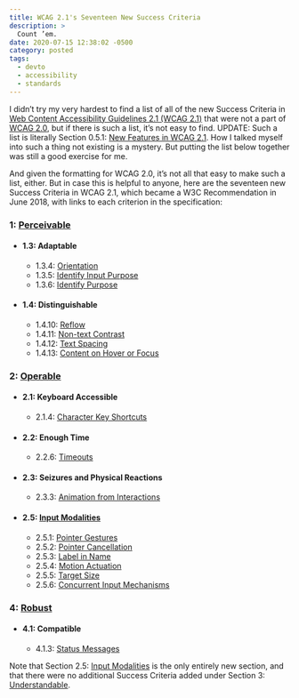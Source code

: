 ```yaml
---
title: WCAG 2.1's Seventeen New Success Criteria
description: >
  Count ’em.
date: 2020-07-15 12:38:02 -0500
category: posted
tags:
  - devto
  - accessibility
  - standards
---
```


I didn’t try my very hardest to find a list of all of the new Success Criteria in
[Web Content Accessibility Guidelines 2.1 (WCAG 2.1)](https://www.w3.org/TR/WCAG21/) that were not a
part of [WCAG 2.0](https://www.w3.org/TR/WCAG20/), but if there is such a list, it’s not easy to
find. UPDATE: Such a list is literally Section 0.5.1: [New Features in WCAG 2.1](https://www.w3.org/TR/WCAG21/#new-features-in-wcag-2-1). How I talked myself into such a thing not existing is a mystery.
But putting the list below together was still a good exercise for me.

And given the formatting for WCAG 2.0, it’s not all that easy to make such a list, either. But in
case this is helpful to anyone, here are the seventeen new Success Criteria in WCAG 2.1, which
became a W3C Recommendation in June 2018, with links to each criterion in the specification:

### 1: [Perceivable](https://www.w3.org/TR/WCAG21/#perceivable)
* #### 1.3: Adaptable
	* 1.3.4: [Orientation](https://www.w3.org/TR/WCAG21/#orientation)
	* 1.3.5: [Identify Input Purpose](https://www.w3.org/TR/WCAG21/#identify-input-purpose)
	* 1.3.6: [Identify Purpose](https://www.w3.org/TR/WCAG21/#identify-purpose)
* #### 1.4: Distinguishable
	* 1.4.10: [Reflow](https://www.w3.org/TR/WCAG21/#reflow)
	* 1.4.11: [Non-text Contrast](https://www.w3.org/TR/WCAG21/#non-text-contrast)
	* 1.4.12: [Text Spacing](https://www.w3.org/TR/WCAG21/#text-spacing)
  * 1.4.13: [Content on Hover or Focus](https://www.w3.org/TR/WCAG21/#content-on-hover-or-focus)

### 2: [Operable](https://www.w3.org/TR/WCAG21/#operable)
* #### 2.1: Keyboard Accessible
	* 2.1.4: [Character Key Shortcuts](https://www.w3.org/TR/WCAG21/#character-key-shortcuts)
* #### 2.2: Enough Time
	* 2.2.6: [Timeouts](https://www.w3.org/TR/WCAG21/#timeouts)
* #### 2.3: Seizures and Physical Reactions
	* 2.3.3: [Animation from Interactions](https://www.w3.org/TR/WCAG21/#animation-from-interactions)
* #### 2.5: [Input Modalities](https://www.w3.org/TR/WCAG21/#input-modalities)
	* 2.5.1: [Pointer Gestures](https://www.w3.org/TR/WCAG21/#pointer-gestures)
	* 2.5.2: [Pointer Cancellation](https://www.w3.org/TR/WCAG21/#pointer-cancellation)
	* 2.5.3: [Label in Name](https://www.w3.org/TR/WCAG21/#label-in-name)
	* 2.5.4: [Motion Actuation](https://www.w3.org/TR/WCAG21/#motion-actuation)
	* 2.5.5: [Target Size](https://www.w3.org/TR/WCAG21/#target-size)
	* 2.5.6: [Concurrent Input Mechanisms](https://www.w3.org/TR/WCAG21/#concurrent-input-mechanisms)

### 4: [Robust](https://www.w3.org/TR/WCAG21/#robust)
* #### 4.1: Compatible
	* 4.1.3: [Status Messages](https://www.w3.org/TR/WCAG21/#status-messages)

Note that Section 2.5: [Input Modalities](https://www.w3.org/TR/WCAG21/#input-modalities) is the
only entirely new section, and that there were no additional Success Criteria added under Section 3:
[Understandable](https://www.w3.org/TR/WCAG21/#understandable).
